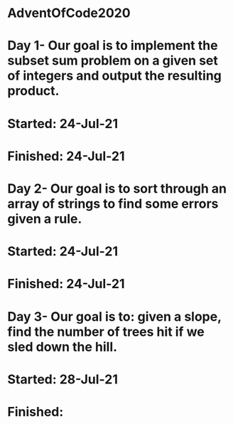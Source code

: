 # AdventOfCode2020

# Day 1- Our goal is to implement the subset sum problem on a given set of integers and output the resulting product.
# Started: 24-Jul-21
# Finished: 24-Jul-21

# Day 2- Our goal is to sort through an array of strings to find some errors given a rule.
# Started: 24-Jul-21
# Finished: 24-Jul-21

# Day 3- Our goal is to: given a slope, find the number of trees hit if we sled down the hill.
# Started: 28-Jul-21
# Finished: 

